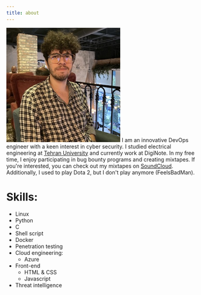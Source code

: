 ```yaml
---
title: about
---
```

![Xai](/images/Xai.jpeg)
I am an innovative DevOps engineer with a keen interest in cyber security.
I studied electrical engineering at [Tehran University](https://ut.ac.ir) and currently work at DigiNote.
In my free time, I enjoy participating in bug bounty programs and creating mixtapes. If you're interested, you can check out my mixtapes on [SoundCloud](https://soundcloud.com/xaiq).
Additionally, I used to play Dota 2, but I don't play anymore (FeelsBadMan).

# Skills:
* Linux
* Python
* C
* Shell script
* Docker
* Penetration testing
* Cloud engineering:
   * Azure
* Front-end
   * HTML & CSS
   * Javascript
* Threat intelligence 




